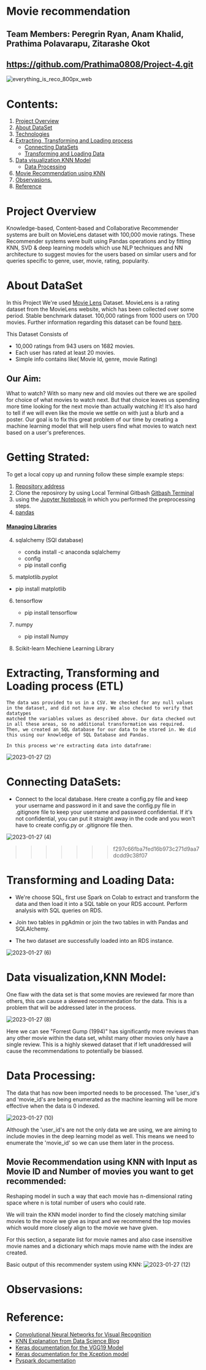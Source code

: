 # Movie recommendation

## Team Members: Peregrin Ryan, Anam Khalid, Prathima Polavarapu, Zitarashe Okot

##  https://github.com/Prathima0808/Project-4.git   


![everything_is_reco_800px_web](https://user-images.githubusercontent.com/110397465/213392639-60a5186b-cd73-45ba-bf35-0d90d481d294.jpg)


# Contents:

 1. [Project Overview](https://github.com/Prathima0808/Project-4/edit/main/README.md#project-overview)
 2. [About DataSet](https://github.com/Prathima0808/Project-4/edit/main/README.md#about-dataset)
 3. [Technologies](https://github.com/Prathima0808/Project-4/edit/main/README.md#technologies)
 4. [Extracting, Transforming and Loading process](https://github.com/Prathima0808/Project-4/edit/main/README.md#extracting-transforming-and-loading-process-etl)
    *  [Connecting DataSets](https://github.com/Prathima0808/Project-4/edit/main/README.md#connecting-datasets)
    *  [Transforming and Loading Data](https://github.com/Prathima0808/Project-4/edit/main/README.md#transforming-and-loading-data)
 5. [Data visualization,KNN Model](https://github.com/Prathima0808/Project-4/edit/main/README.md#data-visualizationknn-model)
    *  [Data Processing](https://github.com/Prathima0808/Project-4/edit/main/README.md#data-processing)
 6. [ Movie Recommendation using KNN](https://github.com/Prathima0808/Project-4/edit/main/README.md#movie-recommendation-using-knn-with-input-as-movie-id-and-number-of-movies-you-want-to-get-recommended)
 7. [Observasions.](https://github.com/Prathima0808/Project-4/edit/main/README.md#observasions)
 8. [Reference](https://github.com/Prathima0808/Project-4/edit/main/README.md#reference)


# Project Overview

Knowledge-based, Content-based and Collaborative Recommender systems are built on MovieLens dataset with 100,000 movie ratings. These Recommender systems were
built using Pandas operations and by fitting KNN, SVD & deep learning models which use NLP techniques and NN architecture to suggest movies for the users based 
on similar users and for queries specific to genre, user, movie, rating, popularity.

# About DataSet

In this Project We're used [Movie Lens](https://movielens.org/) Dataset. MovieLens is a rating dataset from the MovieLens website, 
which has been collected over some period. Stable benchmark dataset. 100,000 ratings from 1000 users on 1700 movies. 
Further information regarding this dataset can be found [here](https://www.kaggle.com/datasets/shubhammehta21/movie-lens-small-latest-dataset).

  This Dataset Consists of 
  * 10,000 ratings from 943 users on 1682 movies.
  * Each user has rated at least 20 movies.
  * Simple info contains like( Movie Id, genre, movie Rating)

 ## Our Aim:
 
What to watch? With so many new and old movies out there we are spoiled for choice of what movies to watch next. But that choice leaves us spending more time 
looking for the next movie than actually watching it! It’s also hard to tell if we will even like the movie we settle on with just a blurb and a poster. 
Our goal is to fix this great problem of our time by creating a machine learning model that will help users find what movies to watch next based on a 
user's preferences.
 
# Getting Strated:

 To get a local copy up and running follow these simple example steps:
 
 1. [Repository address]( https://github.com/Prathima0808/Project-4.git)
 2. Clone the reposirory by using Local Terminal Gitbash [Gitbash Terminal](https://git-scm.com/download/win)
 3. using the [Jupyter Notebook](https://jupyter.org/) in which you performed the preprocessing steps.
 3. [pandas](https://www.anaconda.com/products/distribution)
 
   #### [Managing Libraries](https://pypi.org/project/pip/)
 4. sqlalchemy (SQl database)
    * conda install -c anaconda sqlalchemy
    * config
    * pip install config
 
 5. matplotlib.pyplot
 
   * pip install matplotlib
  
 6. tensorflow
    
    * pip install tensorflow
 7. numpy
    
    * pip install Numpy
    
 5. Scikit-learn Mechiene Learning Library




# Extracting, Transforming and Loading process (ETL)

    The data was provided to us in a CSV. We checked for any null values in the dataset, and did not have any. We also checked to verify that datatypes 
    matched the variables values as described above. Our data checked out in all these areas, so no additional transformation was required. 
    Then, we created an SQL database for our data to be stored in. We did this using our knowledge of SQL Database and Pandas.

    In this process we're extracting data into dataframe:
    
![2023-01-27 (2)](https://user-images.githubusercontent.com/110397465/214853472-faa4d030-d317-4f3a-a9a7-4c64d655acb7.png)

   # Connecting DataSets:
   
   * Connect to the local database. Here create a config.py file and keep your username and password in it and save the config.py file in .gitignore file to keep your       username and password confidential. 
      If it's not confidential, you can put it straight away in the code and you won't have to create config.py or .gitignore file then.
 
  ![2023-01-27 (4)](https://user-images.githubusercontent.com/110397465/214854683-4c016cd1-7f95-4ce2-b19d-471241f20a4c.png)
>>>>>>> f297c66fba7fed16b973c271d9aa7dcdd9c38f07
    
   # Transforming and Loading Data:
   
   * We're choose SQL, first use Spark on Colab to extract and transform the data and then load it into a SQL table on your RDS account. Perform analysis 
     with SQL queries on RDS.
   
   * Join two tables in pgAdmin or join the two tables in with Pandas and SQLAlchemy.
   * The two dataset are successfully loaded into an RDS instance.
   
   ![2023-01-27 (6)](https://user-images.githubusercontent.com/110397465/214855691-2d31d597-eb44-4df5-b35f-04979fd2ac36.png)
   
   
# Data visualization,KNN Model:


One flaw with the data set is that some movies are reviewed far more than others, this can cause a skewed recommendation for the data. This is a problem 
that will be addressed later in the process.


    
![2023-01-27 (8)](https://user-images.githubusercontent.com/110397465/214870182-2429c79a-efde-466d-a491-f6626c00139f.png)


Here we can see "Forrest Gump (1994)" has significantly more reviews than any other movie within the data set, whilst many other movies only have a single 
review. This is a highly skewed dataset that if left unaddressed will cause the recommendations to potentially be biassed.

# Data Processing:

The data that has now been imported needs to be processed. The 'user_id's and 'movie_id's are being enumerated as the machine learning will be more effective when the data is 0 indexed.

![2023-01-27 (10)](https://user-images.githubusercontent.com/110397465/214871911-6b71f511-beb4-4a22-9517-051d82a55f73.png)

Although the 'user_id's are not the only data we are using, we are aiming to include movies in the deep learning model as well. This means we need to enumerate the 'movie_id' so we can use them later in the process.



## Movie Recommendation using KNN with Input as Movie ID and Number of movies you want to get recommended:


  Reshaping model in such a way that each movie has n-dimensional rating space where n is total number of users who could rate.

We will train the KNN model inorder to find the closely matching similar movies to the movie we give as input and we recommend the top movies which would more closely align to the movie we have given.

For this section, a separate list for movie names and also case insensitive movie names and a dictionary which maps movie name with the index are created.

Basic output of this recommender system using KNN:
![2023-01-27 (12)](https://user-images.githubusercontent.com/110397465/214875021-e4bf1bd2-59e0-4238-afed-ccc8b256510e.png)

# Observasions:  

  
  
  
# Reference:  

* [Convolutional Neural Networks for Visual Recognition](http://cs231n.stanford.edu/)
* [KNN Explanation from Data Science Blog](https://ujjwalkarn.me/2016/08/11/intuitive-explanation-convnets/)
* [Keras documentation for the VGG19 Model](https://keras.io/api/applications/vgg/#vgg19-function)
* [Keras documentation for the Xception model](https://keras.io/applications/#xception)
* [Pyspark documentation](https://spark.apache.org/docs/latest/api/python/)









    





